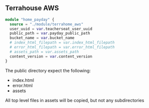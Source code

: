 ## Terrahouse AWS



```tf
module "home_payday" {
  source = "./module/terrahome_aws"
  user_uuid = var.teacherseat_user_uuid
  public_path = var.payday_public_path
  bucket_name = var.bucket_name
  # index_html_filepath = var.index_html_filepath
  # error_html_filepath = var.error_html_filepath
  # assets_path = var.assets_path
  content_version = var.content_version
}
```
The public directory expect the following:
- index.html
- error.html
- assets

All top level files in assets will be copied, but not any subdirectories